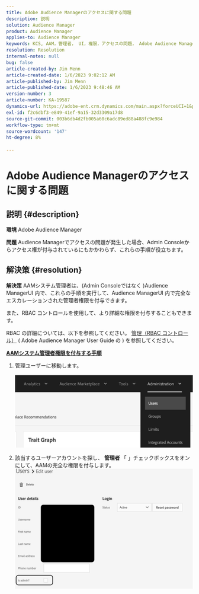 ```yaml
---
title: Adobe Audience Managerのアクセスに関する問題
description: 説明
solution: Audience Manager
product: Audience Manager
applies-to: Audience Manager
keywords: KCS, AAM，管理者， UI，権限，アクセスの問題， Adobe Audience Manager，使い方
resolution: Resolution
internal-notes: null
bug: false
article-created-by: Jim Menn
article-created-date: 1/6/2023 9:02:12 AM
article-published-by: Jim Menn
article-published-date: 1/6/2023 9:48:46 AM
version-number: 3
article-number: KA-19587
dynamics-url: https://adobe-ent.crm.dynamics.com/main.aspx?forceUCI=1&pagetype=entityrecord&etn=knowledgearticle&id=49d8e6cc-a08d-ed11-81ac-6045bd006704
exl-id: f2c6dbf3-e849-41ef-9a15-32d3309a17d8
source-git-commit: 003b6db4d2fb005a60c6adc89ed88a488fc9e984
workflow-type: tm+mt
source-wordcount: '147'
ht-degree: 8%

---
```


# Adobe Audience Managerのアクセスに関する問題

## 説明 {#description}


<b>環境</b>
Adobe Audience Manager

<b>問題</b>
Audience Managerでアクセスの問題が発生した場合、Admin Consoleからアクセス権が付与されているにもかかわらず、これらの手順が役立ちます。


## 解決策 {#resolution}


<b>解決策</b>
AAMシステム管理者は、(Admin Consoleではなく )Audience ManagerUI 内で、これらの手順を実行して、Audience ManagerUI 内で完全なエスカレーションされた管理者権限を付与できます。

また、RBAC コントロールを使用して、より詳細な権限を付与することもできます。

RBAC の詳細については、以下を参照してください。 [管理（RBAC コントロール）](https://experienceleague.adobe.com/docs/audience-manager/user-guide/features/administration/administration-overview.html?lang=ja) ( Adobe Audience Manager User Guide の ) を参照してください。

<u><b>AAMシステム管理者権限を付与する手順</b></u>

1. 管理ユーザーに移動します。

   ![](assets/0c4ffacf-e9d5-ec11-a7b5-000d3a37750e.png)
2. 該当するユーザーアカウントを探し、 <b>管理者</b> 「 」チェックボックスをオンにして、AAMの完全な権限を付与します。![](assets/07c16ce8-e9d5-ec11-a7b5-000d3a37750e.png)
